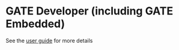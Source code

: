 # GATE Developer (including GATE Embedded)

See the [user guide](http://gate.ac.uk/userguide) for more details